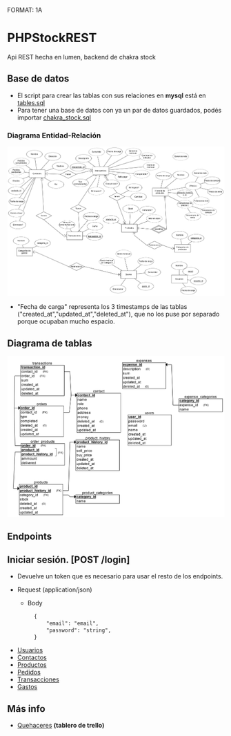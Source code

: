 FORMAT: 1A

# PHPStockREST

Api REST hecha en lumen, backend de chakra stock

## Base de datos
- El script para crear las tablas con sus relaciones en **mysql** está en [tables.sql](tables.sql)
- Para tener una base de datos con ya un par de datos guardados, podés importar [chakra_stock.sql](chakra_stock.sql)

### Diagrama Entidad-Relación
![Esquema ERD](docs/img/erd.png "Diagrama Entidad-Relación")
- "Fecha de carga" representa los 3 timestamps de las tablas ("created_at","updated_at","deleted_at"), que no los puse por separado porque ocupaban mucho espacio.

## Diagrama de tablas
![Tablas](docs/img/rel.png "Diagrama de tablas")

## Endpoints

## Iniciar sesión. [POST /login]
- Devuelve un token que es necesario para usar el resto de los endpoints.

+ Request (application/json)
    + Body

            {
                "email": "email",
                "password": "string",
            }


- [Usuarios](docs/api/users.md)
- [Contactos](docs/api/contacts.md)
- [Productos](docs/api/products.md)
- [Pedidos](docs/api/orders.md)
- [Transacciones](docs/api/transactions.md)
- [Gastos](docs/api/expenses.md)


## Más info

- [Quehaceres](https://trello.com/b/PnLwPmH8/app-de-stock) **(tablero de trello)**